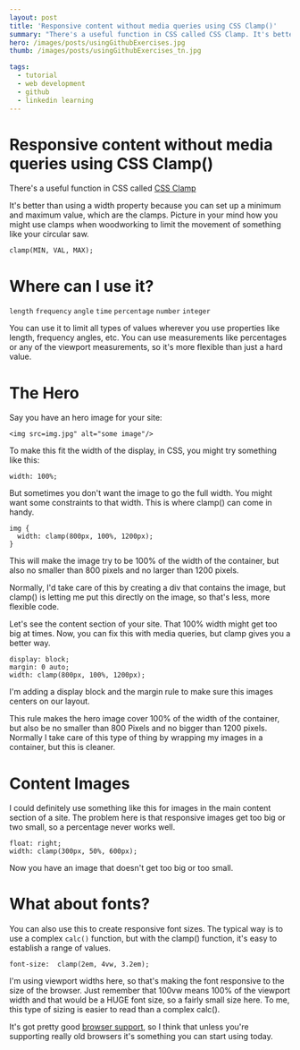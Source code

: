 ```yaml
---
layout: post
title: 'Responsive content without media queries using CSS Clamp()'
summary: "There's a useful function in CSS called CSS Clamp. It's better than using a width property because you can set up a minimum and maximum value, which are the clamps."
hero: /images/posts/usingGithubExercises.jpg
thumb: /images/posts/usingGithubExercises_tn.jpg

tags:
  - tutorial
  - web development
  - github
  - linkedin learning
---
```


# Responsive content without media queries using CSS Clamp()

There's a useful function in CSS called [CSS Clamp](https://developer.mozilla.org/en-US/docs/Web/CSS/clamp())

It's better than using a width property because you can set up a minimum and maximum value, which are the clamps. Picture in your mind how you might use clamps when woodworking to limit the movement of something like your circular saw.

```
clamp(MIN, VAL, MAX);
```

# Where can I use it?

`length` `frequency` `angle` `time` `percentage` `number` `integer`

You can use it to limit all types of values wherever you use properties like length, frequency angles, etc. You can use measurements like percentages or any of the viewport measurements, so it's more flexible than just a hard value.


# The Hero

Say you have an hero image for your site:

```
<img src=img.jpg" alt="some image"/>
```

To make this fit the width of the display, in CSS, you might try something like this:

```
width: 100%;
```

But sometimes you don't want the image to go the full width. You might want some constraints to that width. This is where clamp() can come in handy.

```
img {
  width: clamp(800px, 100%, 1200px);
}
```

This will make the image try to be 100% of the width of the container, but also no smaller than 800 pixels and no larger than 1200 pixels.

Normally, I'd take care of this by creating a div that contains the image, but clamp() is letting me put this directly on the image, so that's less, more flexible code.

Let's see  the content section of your site. That 100% width might get too big at times. Now, you can fix this with media queries, but clamp gives you a better way.

```
display: block;
margin: 0 auto;
width: clamp(800px, 100%, 1200px);
```

I'm adding a display block and the margin rule to make sure this images centers on our layout.

This rule makes the hero image cover 100% of the width of the container, but also be no smaller than 800 Pixels and no bigger than 1200 pixels. Normally I take care of this type of thing by wrapping my images in a container, but this is cleaner.

# Content Images

I could definitely use something like this for images in the main content section of a site. The problem here is that responsive images get too big or two small, so a percentage never works well.

```
float: right;
width: clamp(300px, 50%, 600px);
```

Now you have an image that doesn't get too big or too small.

# What about fonts?

You can also use this to create responsive font sizes. The typical way is to use a complex `calc()` function, but with the clamp() function, it's easy to establish a range of values.

```
font-size:  clamp(2em, 4vw, 3.2em);
```

I'm using viewport widths here, so that's making the font responsive to the size of the browser. Just remember that 100vw means 100% of the viewport width and that would be a HUGE font size, so a fairly small size here. To me, this type of sizing is easier to read than a complex calc().

It's got pretty good [browser support](https://caniuse.com/?search=clamp), so I think that unless you're supporting really old browsers it's something you can start using today.
